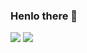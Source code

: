 ### Henlo there 👋


![](https://github-stats-geraldinp.vercel.app/api?username=GeraldiNP&count_private=false&show_icons=true&locale=it&title_color=823ca2&bg_color=010101&text_color=347a8f&icon_color=ec6a1e&border_color=3e464c&hide_border=false)
![](https://github-stats-geraldinp.vercel.app/api/top-langs/?username=GeraldiNP&count_private=false&show_icons=true&locale=it&title_color=823ca2&bg_color=010101&text_color=347a8f&icon_color=ec6a1e&border_color=3e464c&hide_border=false)
<!---
- 👋 Hi, I’m @GeraldiNP
- 👀 I’m interested in making code that works
- 🌱 I’m currently learning random things
- 📫 How to reach me: Discord (GeraldiNP#0034)
GeraldiNP/GeraldiNP is a ✨ special ✨ repository because its `README.md` (this file) appears on your GitHub profile.
You can click the Preview link to take a look at your changes.
--->
